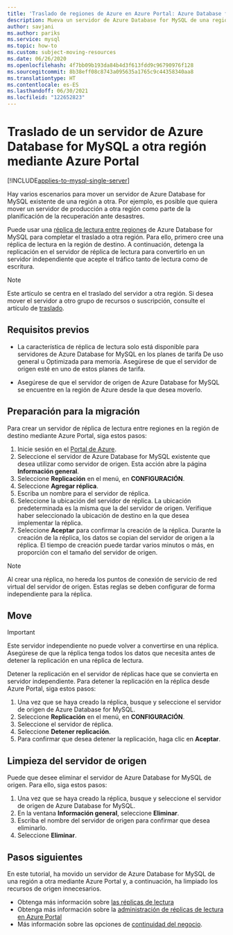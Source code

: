 ```yaml
---
title: 'Traslado de regiones de Azure en Azure Portal: Azure Database for MySQL'
description: Mueva un servidor de Azure Database for MySQL de una región de Azure a otra mediante una réplica de lectura y Azure Portal.
author: savjani
ms.author: pariks
ms.service: mysql
ms.topic: how-to
ms.custom: subject-moving-resources
ms.date: 06/26/2020
ms.openlocfilehash: 4f7bb09b193da84b4d3f613fdd9c96790976f128
ms.sourcegitcommit: 8b38eff08c8743a095635a1765c9c44358340aa8
ms.translationtype: HT
ms.contentlocale: es-ES
ms.lasthandoff: 06/30/2021
ms.locfileid: "122652823"
---
```

# <a name="move-an-azure-database-for-mysql-server-to-another-region-by-using-the-azure-portal"></a>Traslado de un servidor de Azure Database for MySQL a otra región mediante Azure Portal

[!INCLUDE[applies-to-mysql-single-server](includes/applies-to-mysql-single-server.md)]

Hay varios escenarios para mover un servidor de Azure Database for MySQL existente de una región a otra. Por ejemplo, es posible que quiera mover un servidor de producción a otra región como parte de la planificación de la recuperación ante desastres.

Puede usar una [réplica de lectura entre regiones](concepts-read-replicas.md#cross-region-replication) de Azure Database for MySQL para completar el traslado a otra región. Para ello, primero cree una réplica de lectura en la región de destino. A continuación, detenga la replicación en el servidor de réplica de lectura para convertirlo en un servidor independiente que acepte el tráfico tanto de lectura como de escritura. 

> [!NOTE]
> Este artículo se centra en el traslado del servidor a otra región. Si desea mover el servidor a otro grupo de recursos o suscripción, consulte el artículo de [traslado](../azure-resource-manager/management/move-resource-group-and-subscription.md). 

## <a name="prerequisites"></a>Requisitos previos

- La característica de réplica de lectura solo está disponible para servidores de Azure Database for MySQL en los planes de tarifa De uso general u Optimizada para memoria. Asegúrese de que el servidor de origen esté en uno de estos planes de tarifa.

- Asegúrese de que el servidor de origen de Azure Database for MySQL se encuentre en la región de Azure desde la que desea moverlo.

## <a name="prepare-to-move"></a>Preparación para la migración

Para crear un servidor de réplica de lectura entre regiones en la región de destino mediante Azure Portal, siga estos pasos:

1. Inicie sesión en el [Portal de Azure](https://portal.azure.com/).
1. Seleccione el servidor de Azure Database for MySQL existente que desea utilizar como servidor de origen. Esta acción abre la página **Información general**.
1. Seleccione **Replicación** en el menú, en **CONFIGURACIÓN**.
1. Seleccione **Agregar réplica**.
1. Escriba un nombre para el servidor de réplica.
1. Seleccione la ubicación del servidor de réplica. La ubicación predeterminada es la misma que la del servidor de origen. Verifique haber seleccionado la ubicación de destino en la que desea implementar la réplica.
1. Seleccione **Aceptar** para confirmar la creación de la réplica. Durante la creación de la réplica, los datos se copian del servidor de origen a la réplica. El tiempo de creación puede tardar varios minutos o más, en proporción con el tamaño del servidor de origen.

>[!NOTE]
> Al crear una réplica, no hereda los puntos de conexión de servicio de red virtual del servidor de origen. Estas reglas se deben configurar de forma independiente para la réplica.

## <a name="move"></a>Move

> [!IMPORTANT]
> Este servidor independiente no puede volver a convertirse en una réplica.
> Asegúrese de que la réplica tenga todos los datos que necesita antes de detener la replicación en una réplica de lectura.

Detener la replicación en el servidor de réplicas hace que se convierta en servidor independiente. Para detener la replicación en la réplica desde Azure Portal, siga estos pasos:

1. Una vez que se haya creado la réplica, busque y seleccione el servidor de origen de Azure Database for MySQL. 
1. Seleccione **Replicación** en el menú, en **CONFIGURACIÓN**.
1. Seleccione el servidor de réplica.
1. Seleccione **Detener replicación**.
1. Para confirmar que desea detener la replicación, haga clic en **Aceptar**.

## <a name="clean-up-source-server"></a>Limpieza del servidor de origen

Puede que desee eliminar el servidor de Azure Database for MySQL de origen. Para ello, siga estos pasos:

1. Una vez que se haya creado la réplica, busque y seleccione el servidor de origen de Azure Database for MySQL.
1. En la ventana **Información general**, seleccione **Eliminar**.
1. Escriba el nombre del servidor de origen para confirmar que desea eliminarlo.
1. Seleccione **Eliminar**.

## <a name="next-steps"></a>Pasos siguientes

En este tutorial, ha movido un servidor de Azure Database for MySQL de una región a otra mediante Azure Portal y, a continuación, ha limpiado los recursos de origen innecesarios. 

- Obtenga más información sobre [las réplicas de lectura](concepts-read-replicas.md)
- Obtenga más información sobre la [administración de réplicas de lectura en Azure Portal](howto-read-replicas-portal.md)
- Más información sobre las opciones de [continuidad del negocio](concepts-business-continuity.md).